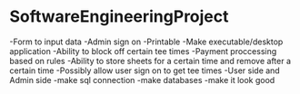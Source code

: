 # SoftwareEngineeringProject
-Form to input data
-Admin sign on
-Printable
-Make executable/desktop application
-Ability to block off certain tee times
-Payment proccessing based on rules
-Ability to store sheets for a certain time and remove after a certain time
-Possibly allow user sign on to get tee times
-User side and Admin side
-make sql connection
-make databases
-make it look good
